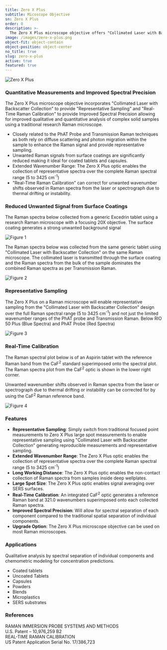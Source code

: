 ```yaml
---
title: Zero X Plus
subtitle: Micoscope Objective
sn: Zero X Plus
order: 0
description: >-
  The Zero X Plus microscope objective offers "Collimated Laser with Backscatter Collection" to provide Representative Sampling and "Real-Time Raman Calibration" to provide Improved Spectral Precision enabling improved qualitative and quantitative analysis of complex solid samples using a research Raman microscope.
image: /images/zero-x-plus.png
object-fit: object-contain
object-position: object-center
no_title: true
slug: zero-x-plus
active: true
featured: true
---
```


![Zero X Plus](/images/zero-x-plus-2.png)

### Quantitative Measurements and Improved Spectral Precision

The Zero X Plus microscope objective incorporates "Collimated Laser with Backscatter Collection" to provide "Representative Sampling" and "Real-Time Raman Calibration" to provide Improved Spectral Precision allowing for improved qualitative and quantitative analysis of complex solid samples using a traditional research Raman microscope.

- Closely related to the PhAT Probe and Transmission Raman techniques as both rely on diffuse scattering and photon migration within the sample to enhance the Raman signal and provide representative sampling.
- Unwanted Raman signals from surface coatings are significantly reduced making it ideal for coated tablets and capsules.
- Extended Wavenumber Range: The Zero X Plus optic enables the collection of representative spectra over the complete Raman spectral range (5 to 3425 cm<sup>-1</sup>)
- "Real-Time Raman Calibration" can correct for unwanted wavenumber shifts observed in Raman spectra from the laser or spectrograph due to thermal drifting or instability.

### Reduced Unwanted Signal from Surface Coatings

The Raman spectra below collected from a generic Excedrin tablet using a research Raman microscope with a focusing 20X objective. The surface coating generates a strong unwanted background signal

![Figure 1](/images/reduce-unwanted-signals-surface-coatings.png)

The Raman spectra below was collected from the same generic tablet using "Collimated Laser with Backscatter Collection" on the same Raman microscope. The collimated laser is transmitted through the surface coating and the Raman spectra from the bulk of the sample dominates the combined Raman spectra as per Transmission Raman.

![Figure 2](/images/rio-100-excedrin-collimated-beam-backscattered-collection.png)

### Representative Sampling

The Zero X Plus on a Raman microscope will enable representative sampling from the "Collimated Laser with Backscatter Collection" design over the full Raman spectral range (5 to 3425 cm<sup>-1</sup>) and not just the limited wavenumber ranges of the PhAT probe and Transmission Raman. Below RIO 50 Plus (Blue Spectra) and PhAT Probe (Red Spectra)

![Figure 3](/images/probe-comparison-rio-50-plus-vs-phat-probe.png)

### Real-Time Calibration

The Raman spectral plot below is of an Aspirin tablet with the reference Raman band from the CaF<sup>2</sup> standard superimposed onto the spectral plot. The Raman spectra plot from the CaF<sup>2</sup> optic is shown in the lower right corner.

Unwanted wavenumber shifts observed in Raman spectra from the laser or spectrograph due to thermal drifting or instability can be corrected for by using the CaF<sup>2</sup> Raman reference band.

![Figure 4](/images/raman-reference-band-aspirin.jpeg#w-1/2)

### Features

- **Representative Sampling**: Simply switch from traditional focused point measurements to Zero X Plus large spot measurements to enable representative sampling using "Collimated Laser with Backscatter Collection" generating reproducible measurements and representative sampling.
- **Extended Wavenumber Range**: The Zero X Plus optic enables the collection of representative spectra over the complete Raman spectral range (5 to 3425 cm<sup>-1</sup>)
- **Long Working Distance**: The Zero X Plus optic enables the non-contact collection of Raman spectra from samples inside deep wellplates.
- **Large Spot Size**: The Zero X Plus optic enables signal averaging over SERS surfaces.
- **Real-Time Calibration**: An integrated CaF<sup>2</sup> optic generates a reference Raman band at 321.0 wavenumbers superimposed onto each collected Raman spectra.
- **Improved Spectral Precision**: Will allow for spectral separation of each component compared to the traditional spatial separation of individual components.
- **Upgrade Option**: The Zero X Plus microscope objective can be used on most Raman microscopes.

### Applications

Qualitative analysis by spectral separation of individual components and chemometric modeling for concentration predictions.

- Coated tablets
- Uncoated Tablets
- Capsules
- Powders
- Blends
- Microplastics
- SERS substrates

### References

RAMAN IMMERSION PROBE SYSTEMS AND METHODS<br/>
U.S. Patent – 10,976,259 B2<br/>
REAL-TIME RAMAN CALIBRATION<br/>
US Patent Application Serial No. 17/386,723
